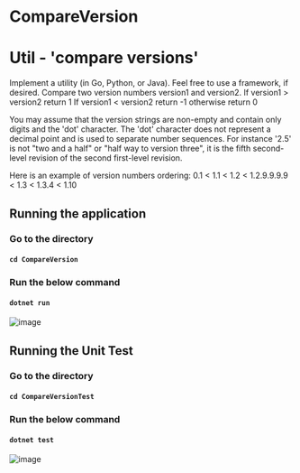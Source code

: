 # CompareVersion

# Util - 'compare versions'
Implement a utility (in Go, Python, or Java). Feel free to use a framework, if desired.
Compare two version numbers version1 and version2.
If version1 > version2 return 1
If version1 < version2 return -1
otherwise return 0

You may assume that the version strings are non-empty and contain only digits and the 'dot' character. The 'dot' character does not represent a
decimal point and is used to separate number sequences. For instance '2.5' is not "two and a half" or "half way to version three", it is the fifth
second-level revision of the second first-level revision.

Here is an example of version numbers ordering: 0.1 < 1.1 < 1.2 < 1.2.9.9.9.9 < 1.3 < 1.3.4 < 1.10

## Running the application
### Go to the directory

#### ``cd CompareVersion``

### Run the below command

#### ``dotnet run``

![image](https://user-images.githubusercontent.com/23581624/194958776-e3009609-ab0e-4ab3-bcb9-d3ab199e66c9.png)


## Running the Unit Test
### Go to the directory

#### ``cd CompareVersionTest``

### Run the below command

#### ``dotnet test``

![image](https://user-images.githubusercontent.com/23581624/194955934-b0ee0b2b-256f-4972-9fe3-21c7d0b246cc.png)








